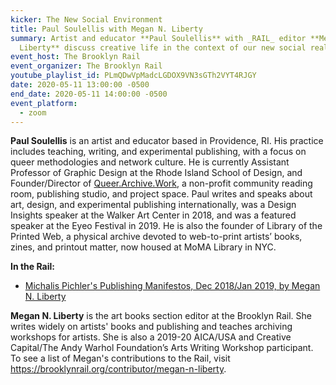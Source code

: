 ```yaml
---
kicker: The New Social Environment
title: Paul Soulellis with Megan N. Liberty
summary: Artist and educator **Paul Soulellis** with _RAIL_ editor **Megan N.
  Liberty** discuss creative life in the context of our new social reality.
event_host: The Brooklyn Rail
event_organizer: The Brooklyn Rail
youtube_playlist_id: PLmQDwVpMadcLGDOX9VN3sGTh2VYT4RJGY
date: 2020-05-11 13:00:00 -0500
end_date: 2020-05-11 14:00:00 -0500
event_platform:
  - zoom
---
```

**Paul Soulellis** is an artist and educator based in Providence, RI. His practice includes teaching, writing, and experimental publishing, with a focus on queer methodologies and network culture. He is currently Assistant Professor of Graphic Design at the Rhode Island School of Design, and Founder/Director of  [Queer.Archive.Work](http://queer.archive.work/), a non-profit community reading room, publishing studio, and project space. Paul writes and speaks about art, design, and experimental publishing internationally, was a Design Insights speaker at the Walker Art Center in 2018, and was a featured speaker at the Eyeo Festival in 2019. He is also the founder of Library of the Printed Web, a physical archive devoted to web-to-print artists’ books, zines, and printout matter, now housed at MoMA Library in NYC.

**In the Rail:**

* [Michalis Pichler's Publishing Manifestos, Dec 2018/Jan 2019, by Megan N. Liberty](https://brooklynrail.org/2018/12/art_books/Michalis-PichlersPublishing-Manifestos)



**Megan N. Liberty** is the art books section editor at the Brooklyn Rail. She writes widely on artists' books and publishing and teaches archiving workshops for artists. She is also a 2019-20 AICA/USA and Creative Capital/The Andy Warhol Foundation’s Arts Writing Workshop participant. To see a list of Megan's contributions to the Rail, visit <https://brooklynrail.org/contributor/megan-n-liberty>.